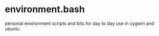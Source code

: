 environment.bash
================

personal environment scripts and bits for day to day use in cygwin and ubuntu